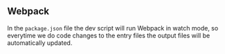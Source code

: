 ## Webpack

In the `package.json` file the dev script will run Webpack in watch mode, so everytime we do code changes to the entry files the output files will be automatically updated.
